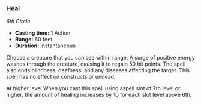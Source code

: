 ### Heal
*6th Circle*
- **Casting time:** 1 Action
- **Range:** 60 feet
- **Duration:** Instantaneous

Choose a creature that you can see within range. A surge of positive energy washes through the creature, causing it to regain 50 hit points. The spell also ends blindness, deafness, and any diseases affecting the target. This spell has no effect on constructs or undead. 

At higher level
When you cast this spell using aspell slot of 7th level or higher, the amount of healing increases by 10 for each slot level above 6th.